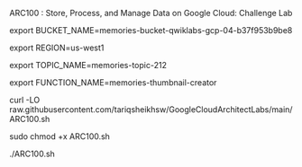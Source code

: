 ARC100 :  Store, Process, and Manage Data on Google Cloud: Challenge Lab 

export BUCKET_NAME=memories-bucket-qwiklabs-gcp-04-b37f953b9be8

export REGION=us-west1

export TOPIC_NAME=memories-topic-212

export FUNCTION_NAME=memories-thumbnail-creator

curl -LO raw.githubusercontent.com/tariqsheikhsw/GoogleCloudArchitectLabs/main/ARC100.sh

sudo chmod +x ARC100.sh

./ARC100.sh

